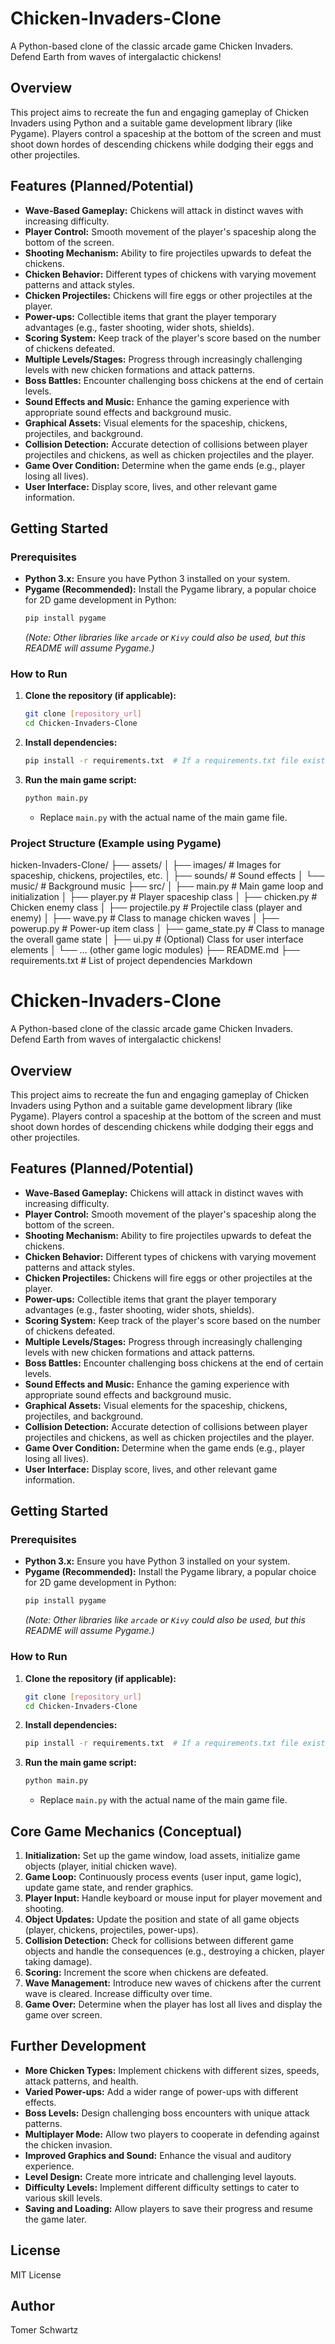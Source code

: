 # Chicken-Invaders-Clone

A Python-based clone of the classic arcade game Chicken Invaders. Defend Earth from waves of intergalactic chickens!

## Overview

This project aims to recreate the fun and engaging gameplay of Chicken Invaders using Python and a suitable game development library (like Pygame). Players control a spaceship at the bottom of the screen and must shoot down hordes of descending chickens while dodging their eggs and other projectiles.

## Features (Planned/Potential)

* **Wave-Based Gameplay:** Chickens will attack in distinct waves with increasing difficulty.
* **Player Control:** Smooth movement of the player's spaceship along the bottom of the screen.
* **Shooting Mechanism:** Ability to fire projectiles upwards to defeat the chickens.
* **Chicken Behavior:** Different types of chickens with varying movement patterns and attack styles.
* **Chicken Projectiles:** Chickens will fire eggs or other projectiles at the player.
* **Power-ups:** Collectible items that grant the player temporary advantages (e.g., faster shooting, wider shots, shields).
* **Scoring System:** Keep track of the player's score based on the number of chickens defeated.
* **Multiple Levels/Stages:** Progress through increasingly challenging levels with new chicken formations and attack patterns.
* **Boss Battles:** Encounter challenging boss chickens at the end of certain levels.
* **Sound Effects and Music:** Enhance the gaming experience with appropriate sound effects and background music.
* **Graphical Assets:** Visual elements for the spaceship, chickens, projectiles, and background.
* **Collision Detection:** Accurate detection of collisions between player projectiles and chickens, as well as chicken projectiles and the player.
* **Game Over Condition:** Determine when the game ends (e.g., player losing all lives).
* **User Interface:** Display score, lives, and other relevant game information.

## Getting Started

### Prerequisites

* **Python 3.x:** Ensure you have Python 3 installed on your system.
* **Pygame (Recommended):** Install the Pygame library, a popular choice for 2D game development in Python:
    ```bash
    pip install pygame
    ```
    *(Note: Other libraries like `arcade` or `Kivy` could also be used, but this README will assume Pygame.)*

### How to Run

1.  **Clone the repository (if applicable):**
    ```bash
    git clone [repository_url]
    cd Chicken-Invaders-Clone
    ```

2.  **Install dependencies:**
    ```bash
    pip install -r requirements.txt  # If a requirements.txt file exists
    ```

3.  **Run the main game script:**
    ```bash
    python main.py
    ```
    * Replace `main.py` with the actual name of the main game file.

### Project Structure (Example using Pygame)
hicken-Invaders-Clone/
├── assets/
│   ├── images/          # Images for spaceship, chickens, projectiles, etc.
│   ├── sounds/          # Sound effects
│   └── music/           # Background music
├── src/
│   ├── main.py          # Main game loop and initialization
│   ├── player.py        # Player spaceship class
│   ├── chicken.py       # Chicken enemy class
│   ├── projectile.py    # Projectile class (player and enemy)
│   ├── wave.py          # Class to manage chicken waves
│   ├── powerup.py       # Power-up item class
│   ├── game_state.py    # Class to manage the overall game state
│   ├── ui.py            # (Optional) Class for user interface elements
│   └── ... (other game logic modules)
├── README.md
├── requirements.txt    # List of project dependencies
Markdown

# Chicken-Invaders-Clone

A Python-based clone of the classic arcade game Chicken Invaders. Defend Earth from waves of intergalactic chickens!

## Overview

This project aims to recreate the fun and engaging gameplay of Chicken Invaders using Python and a suitable game development library (like Pygame). Players control a spaceship at the bottom of the screen and must shoot down hordes of descending chickens while dodging their eggs and other projectiles.

## Features (Planned/Potential)

* **Wave-Based Gameplay:** Chickens will attack in distinct waves with increasing difficulty.
* **Player Control:** Smooth movement of the player's spaceship along the bottom of the screen.
* **Shooting Mechanism:** Ability to fire projectiles upwards to defeat the chickens.
* **Chicken Behavior:** Different types of chickens with varying movement patterns and attack styles.
* **Chicken Projectiles:** Chickens will fire eggs or other projectiles at the player.
* **Power-ups:** Collectible items that grant the player temporary advantages (e.g., faster shooting, wider shots, shields).
* **Scoring System:** Keep track of the player's score based on the number of chickens defeated.
* **Multiple Levels/Stages:** Progress through increasingly challenging levels with new chicken formations and attack patterns.
* **Boss Battles:** Encounter challenging boss chickens at the end of certain levels.
* **Sound Effects and Music:** Enhance the gaming experience with appropriate sound effects and background music.
* **Graphical Assets:** Visual elements for the spaceship, chickens, projectiles, and background.
* **Collision Detection:** Accurate detection of collisions between player projectiles and chickens, as well as chicken projectiles and the player.
* **Game Over Condition:** Determine when the game ends (e.g., player losing all lives).
* **User Interface:** Display score, lives, and other relevant game information.

## Getting Started

### Prerequisites

* **Python 3.x:** Ensure you have Python 3 installed on your system.
* **Pygame (Recommended):** Install the Pygame library, a popular choice for 2D game development in Python:
    ```bash
    pip install pygame
    ```
    *(Note: Other libraries like `arcade` or `Kivy` could also be used, but this README will assume Pygame.)*

### How to Run

1.  **Clone the repository (if applicable):**
    ```bash
    git clone [repository_url]
    cd Chicken-Invaders-Clone
    ```

2.  **Install dependencies:**
    ```bash
    pip install -r requirements.txt  # If a requirements.txt file exists
    ```

3.  **Run the main game script:**
    ```bash
    python main.py
    ```
    * Replace `main.py` with the actual name of the main game file.


## Core Game Mechanics (Conceptual)

1.  **Initialization:** Set up the game window, load assets, initialize game objects (player, initial chicken wave).
2.  **Game Loop:** Continuously process events (user input, game logic), update game state, and render graphics.
3.  **Player Input:** Handle keyboard or mouse input for player movement and shooting.
4.  **Object Updates:** Update the position and state of all game objects (player, chickens, projectiles, power-ups).
5.  **Collision Detection:** Check for collisions between different game objects and handle the consequences (e.g., destroying a chicken, player taking damage).
6.  **Scoring:** Increment the score when chickens are defeated.
7.  **Wave Management:** Introduce new waves of chickens after the current wave is cleared. Increase difficulty over time.
8.  **Game Over:** Determine when the player has lost all lives and display the game over screen.

## Further Development

* **More Chicken Types:** Implement chickens with different sizes, speeds, attack patterns, and health.
* **Varied Power-ups:** Add a wider range of power-ups with different effects.
* **Boss Levels:** Design challenging boss encounters with unique attack patterns.
* **Multiplayer Mode:** Allow two players to cooperate in defending against the chicken invasion.
* **Improved Graphics and Sound:** Enhance the visual and auditory experience.
* **Level Design:** Create more intricate and challenging level layouts.
* **Difficulty Levels:** Implement different difficulty settings to cater to various skill levels.
* **Saving and Loading:** Allow players to save their progress and resume the game later.

## License

MIT License

## Author
Tomer Schwartz
